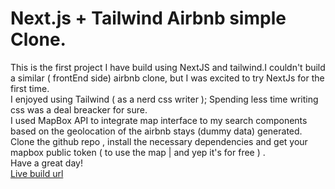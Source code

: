 # Next.js + Tailwind  Airbnb simple Clone.
This is the first project I have build using NextJS and tailwind.I couldn't build a similar ( frontEnd side) airbnb clone, but I was excited to try NextJs for the first time.<br>
I enjoyed using Tailwind ( as a nerd css writer ); Spending less time writing css was a deal breacker for sure.<br>
I used MapBox API to integrate map interface to my search components based on the geolocation of the airbnb stays (dummy data) generated.<br>
Clone the github repo , install the necessary dependencies and get your mapbox public token ( to use the map | and yep it's for free ) .<br>
Have a great day!<br>
[Live build url](https://react-nextjs-airbnb-clone-hhg86nlzt-omarhmitoch.vercel.app/)
